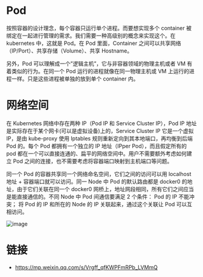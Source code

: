 # Pod

按照容器的设计理念，每个容器只运行单个进程。而要想实现多个 container 被绑定在一起进行管理的需求。我们需要一种高级别的概念来实现这个。在 kubernetes 中，这就是 Pod。在 Pod 里面，Container 之间可以共享网络（IP/Port）、共享存储（Volume）、共享 Hostname。

另外，Pod 可以理解成一个”逻辑主机”，它与非容器领域的物理主机或者 VM 有着类似的行为。在同一个 Pod 运行的进程就像在同一物理主机或 VM 上运行的进程一样。只是这些进程被单独的放到单个 container 内。

# 网络空间

在 Kubernetes 网络中存在两种 IP（Pod IP 和 Service Cluster IP），Pod IP 地址是实际存在于某个网卡(可以是虚拟设备)上的，Service Cluster IP 它是一个虚拟 IP，是由 kube-proxy 使用 Iptables 规则重新定向到其本地端口，再均衡到后端 Pod 的。每个 Pod 都拥有一个独立的 IP 地址（IPper Pod），而且假定所有的 pod 都在一个可以直接连通的、扁平的网络空间中。用户不需要额外考虑如何建立 Pod 之间的连接，也不需要考虑将容器端口映射到主机端口等问题。

同一个 Pod 的容器共享同一个网络命名空间，它们之间的访问可以用 localhost 地址 + 容器端口就可以访问。同一 Node 中 Pod 的默认路由都是 docker0 的地址，由于它们关联在同一个 docker0 网桥上，地址网段相同，所有它们之间应当是能直接通信的。不同 Node 中 Pod 间通信要满足 2 个条件： Pod 的 IP 不能冲突； 将 Pod 的 IP 和所在的 Node 的 IP 关联起来，通过这个关联让 Pod 可以互相访问。

![image](https://user-images.githubusercontent.com/5803001/45594553-71001600-b9cf-11e8-83cf-d8755104e762.png)

# 链接

- https://mp.weixin.qq.com/s/Vrgff_qfKWPFmRPb_LVMmQ
